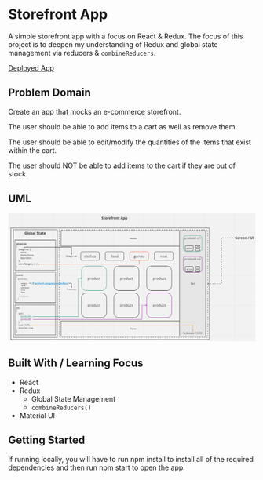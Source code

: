 # Storefront App

A simple storefront app with a focus on React & Redux. The focus of this project is to deepen my understanding of Redux and global state management via reducers & `combineReducers`.

[Deployed App](kmdev-storefront.netlify.app)

## Problem Domain
Create an app that mocks an e-commerce storefront.

The user should be able to add items to a cart as well as remove them.

The user should be able to edit/modify the quantities of the items that exist within the cart.

The user should NOT be able to add items to the cart if they are out of stock.

## UML
![UML](./UML_AppState.JPG)

## Built With / Learning Focus
- React
- Redux
  - Global State Management
  - `combineReducers()`
- Material UI

## Getting Started
If running locally, you will have to run npm install to install all of the required dependencies and then run npm start to open the app.
